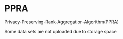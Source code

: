 # PPRA
Privacy-Preserving-Rank-Aggregation-Algorithm(PPRA)

Some data sets are not uploaded due to storage space
